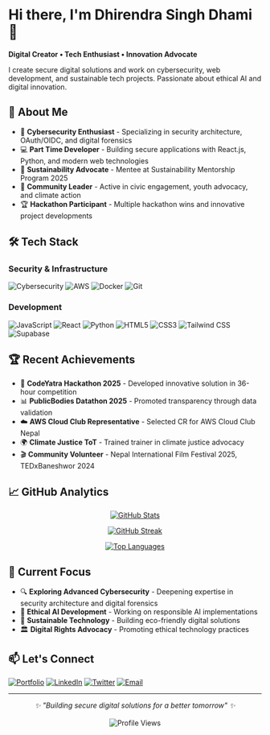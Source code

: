 # Hi there, I'm Dhirendra Singh Dhami 👋

**Digital Creator • Tech Enthusiast • Innovation Advocate**

I create secure digital solutions and work on cybersecurity, web development, and sustainable tech projects. Passionate about ethical AI and digital innovation.

## 🚀 About Me

- 🔐 **Cybersecurity Enthusiast** - Specializing in security architecture, OAuth/OIDC, and digital forensics
- 💻 **Part Time Developer** - Building secure applications with React.js, Python, and modern web technologies  
- 🌱 **Sustainability Advocate** - Mentee at Sustainability Mentorship Program 2025
- 🎯 **Community Leader** - Active in civic engagement, youth advocacy, and climate action
- 🏆 **Hackathon Participant** - Multiple hackathon wins and innovative project developments

## 🛠️ Tech Stack

### Security & Infrastructure
![Cybersecurity](https://img.shields.io/badge/-Cybersecurity-FF6B35?style=flat-square&logo=security&logoColor=white)
![AWS](https://img.shields.io/badge/-AWS-232F3E?style=flat-square&logo=amazon-aws&logoColor=white)
![Docker](https://img.shields.io/badge/-Docker-2496ED?style=flat-square&logo=docker&logoColor=white)
![Git](https://img.shields.io/badge/-Git-F05032?style=flat-square&logo=git&logoColor=white)

### Development
![JavaScript](https://img.shields.io/badge/-JavaScript-F7DF1E?style=flat-square&logo=javascript&logoColor=black)
![React](https://img.shields.io/badge/-React-61DAFB?style=flat-square&logo=react&logoColor=black)
![Python](https://img.shields.io/badge/-Python-3776AB?style=flat-square&logo=python&logoColor=white)
![HTML5](https://img.shields.io/badge/-HTML5-E34F26?style=flat-square&logo=html5&logoColor=white)
![CSS3](https://img.shields.io/badge/-CSS3-1572B6?style=flat-square&logo=css3&logoColor=white)
![Tailwind CSS](https://img.shields.io/badge/-Tailwind_CSS-38B2AC?style=flat-square&logo=tailwind-css&logoColor=white)
![Supabase](https://img.shields.io/badge/-Supabase-3ECF8E?style=flat-square&logo=supabase&logoColor=white)

## 🏆 Recent Achievements

- 🥇 **CodeYatra Hackathon 2025** - Developed innovative solution in 36-hour competition
- 📊 **PublicBodies Datathon 2025** - Promoted transparency through data validation
- ☁️ **AWS Cloud Club Representative** - Selected CR for AWS Cloud Club Nepal
- 🌍 **Climate Justice ToT** - Trained trainer in climate justice advocacy
- 🎬 **Community Volunteer** - Nepal International Film Festival 2025, TEDxBaneshwor 2024

## 📈 GitHub Analytics

<div align="center">
  
[![GitHub Stats](https://github-readme-stats.vercel.app/api?username=dhirendraxd&theme=react&hide_border=true&include_all_commits=true&count_private=true&show_icons=true)](https://github.com/dhirendraxd)

[![GitHub Streak](https://github-readme-streak-stats.herokuapp.com/?user=dhirendraxd&theme=react&hide_border=true)](https://github.com/dhirendraxd)

[![Top Languages](https://github-readme-stats.vercel.app/api/top-langs/?username=dhirendraxd&theme=react&hide_border=true&include_all_commits=true&count_private=true&layout=compact)](https://github.com/dhirendraxd)

</div>

## 🎯 Current Focus

- 🔍 **Exploring Advanced Cybersecurity** - Deepening expertise in security architecture and digital forensics
- 🤖 **Ethical AI Development** - Working on responsible AI implementations
- 🌿 **Sustainable Technology** - Building eco-friendly digital solutions
- 🏛️ **Digital Rights Advocacy** - Promoting ethical technology practices

## 📫 Let's Connect

[![Portfolio](https://img.shields.io/badge/-Portfolio-000000?style=for-the-badge&logo=notion&logoColor=white)](https://www.dhirendrasinghdhami.com.np/)
[![LinkedIn](https://img.shields.io/badge/-LinkedIn-0077B5?style=for-the-badge&logo=linkedin&logoColor=white)](https://linkedin.com/in/dhirendrasinghdhami)
[![Twitter](https://img.shields.io/badge/-Twitter-1DA1F2?style=for-the-badge&logo=twitter&logoColor=white)](https://twitter.com/dhirendraxd)
[![Email](https://img.shields.io/badge/-Email-D14836?style=for-the-badge&logo=gmail&logoColor=white)](mailto:dhirendra09@gmail.com)

---

<div align="center">
  <i>✨ "Building secure digital solutions for a better tomorrow" ✨</i>
  <br><br>
  <img src="https://komarev.com/ghpvc/?username=dhirendraxd&style=flat-square&color=blue" alt="Profile Views">
</div>
